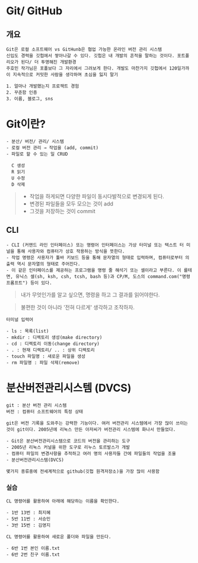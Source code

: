 # Git/ GitHub

## 개요

```
Git은 로컬 소프트웨어 vs GitHunb은 협업 가능한 온라인 버전 관리 시스템
신입도 경력을 깃헙에서 쌓아나갈 수 있다. 깃헙은 내 개발의 흔적을 말하는 것이다. 포트폴리오가 된다/ 더 투명해진 개발환경
주호민 작가님은 포폴보다 그 자리에서 그려보게 한다. 개발도 마찬가지 깃헙에서 120일가까이 지속적으로 커밋한 사람을 생각하며 초심을 잃지 말기

1. 얼마나 개발했는지 프로잭트 경험
2. 꾸준함 인증
3. 이름, 블로그, sns
```

# Git이란?

```
- 분산/ 버전/ 관리/ 시스템
- 로컬 버전 관리 → 작업을 (add, commit)
- 파일로 할 수 있는 일 CRUD

  C 생성
  R 읽기
  U 수정
  D 삭제

```

> - 작업을 하게되면 다양한 파일이 동시다발적으로 변경되게 된다.
> - 변경된 파일들을 모두 모으는 것이 add
> - 그것을 저장하는 것이 commit

## CLI

```
- CLI (커맨드 라인 인터페이스) 또는 명령어 인터페이스는 가상 터미널 또는 텍스트 터 미널을 통해 사용자와 컴퓨터가 상호 작용하는 방식을 뜻한다.
- 작업 명령은 사용자가 툴바 키보드 등을 통해 문자열의 형태로 입력하며, 컴퓨터로부터 의 출력 역시 문자열의 형태로 주어진다.
- 이 같은 인터페이스를 제공하는 프로그램을 명령 줄 해석기 또는 셀이라고 부른다. 이 를테면, 유닉스 셀(sh, ksh, csh, tcsh, bash 등)과 CP/M, 도스의 command.com("명령 프롬프트") 등이 있다.
```

> 내가 무엇인가를 알고 싶으면, 명령을 하고 그 결과를 읽어야한다.

> 불편한 것이 아니라 '전혀 다르게' 생각하고 조작하자.

```
터미널 입력어

- ls : 목록(list)
- mkdir : 디렉토리 생성(make directory)
- cd : 디렉토리 이동(change directory)
- . : 현재 디렉토리/ .. : 상위 디렉토리
- touch 파일명 : 새로운 파일을 생성
- rm 파일명 : 파일 삭제(remove)
```

# 분산버전관리시스템 (DVCS)

```
git : 분산 버전 관리 시스템
버전 : 컴퓨터 소프트웨어의 특정 상태

git은 버전 기록을 도와주는 강력한 기능이다. 여러 버전관리 시스템에서 가장 많이 쓰이는 것이 git이다. 2005년에 리눅스 만든 아저씨가 버전관리 시스템에 화나서 만들었다.

- Git은 분산버전관리시스템으로 코드의 버전을 관리하는 도구
- 2005년 리눅스 커널을 위한 도구로 리누스 토르발스가 개발
- 컴퓨터 파일의 변경사항을 추적하고 여러 명의 사용자들 간에 파일들의 작업을 조율
- 분산버전관리시스템(DVCS)

몇가지 종류중에 전세계적으로 github(깃헙 원격저장소)을 가장 많이 사용함
```

### 실습

```
CL 명령어를 활용하여 아래에 해당하는 이름을 확인한다.

- 1반 13번 : 최지혜
- 5반 11번 : 서승민
- 3반 15번 : 김영지

CL 명령어를 활용하여 새로운 폴더와 파일을 만든다.

- 6반 1번 본인 이름.txt
- 6반 2번 친구 이름.txt
```
